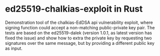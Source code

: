 # ed25519-chalkias-exploit in Rust

Demonstration tool of the chalkias-EdDSA api vulnerability exploit, where signing function could accept a non-matching public-private key pair. The tests are based on the ed25519-dalek (version 1.0.1, as latest version has fixed the issue) and show how to extra the private key by requesting two signatures over the same message, but by providing a different public key as input.
